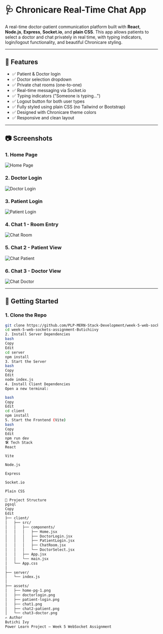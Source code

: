 # 🩺 Chronicare Real-Time Chat App

A real-time doctor-patient communication platform built with **React**, **Node.js**, **Express**, **Socket.io**, and **plain CSS**. This app allows patients to select a doctor and chat privately in real time, with typing indicators, login/logout functionality, and beautiful Chronicare styling.

---

## 🔧 Features

- ✅ Patient & Doctor login
- ✅ Doctor selection dropdown
- ✅ Private chat rooms (one-to-one)
- ✅ Real-time messaging via Socket.io
- ✅ Typing indicators ("Someone is typing...")
- ✅ Logout button for both user types
- ✅ Fully styled using plain CSS (no Tailwind or Bootstrap)
- ✅ Designed with Chronicare theme colors
- ✅ Responsive and clean layout

---

## 📷 Screenshots

### 1. Home Page
![Home Page](./assets/home-pg-1.png)

### 2. Doctor Login
![Doctor Login](./assets/doctorlogin.png)

### 3. Patient Login
![Patient Login](./assets/patient-login.png)

### 4. Chat 1 - Room Entry
![Chat Room](./assets/chat1.png)

### 5. Chat 2 - Patient View
![Chat Patient](./assets/chat2-patient.png)

### 6. Chat 3 - Doctor View
![Chat Doctor](./assets/chat3-doctor.png)

---

## 🚀 Getting Started

### 1. Clone the Repo
```bash
git clone https://github.com/PLP-MERN-Stack-Development/week-5-web-sockets-assignment-Butichiivy.git
cd week-5-web-sockets-assignment-Butichiivy
2. Install Server Dependencies
bash
Copy
Edit
cd server
npm install
3. Start the Server
bash
Copy
Edit
node index.js
4. Install Client Dependencies
Open a new terminal:

bash
Copy
Edit
cd client
npm install
5. Start the Frontend (Vite)
bash
Copy
Edit
npm run dev
🛠 Tech Stack
React

Vite

Node.js

Express

Socket.io

Plain CSS

📁 Project Structure
pgsql
Copy
Edit
├── client/
│   ├── src/
│   │   ├── components/
│   │   │   ├── Home.jsx
│   │   │   ├── DoctorLogin.jsx
│   │   │   ├── PatientLogin.jsx
│   │   │   ├── ChatRoom.jsx
│   │   │   └── DoctorSelect.jsx
│   │   ├── App.jsx
│   │   └── main.jsx
│   └── App.css
│
├── server/
│   └── index.js
│
├── assets/
│   ├── home-pg-1.png
│   ├── doctorlogin.png
│   ├── patient-login.png
│   ├── chat1.png
│   ├── chat2-patient.png
│   └── chat3-doctor.png
✍️ Author
Butichi Ivy
Power Learn Project – Week 5 WebSocket Assignment